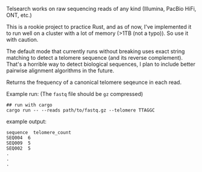Telsearch works on raw sequencing reads of any kind (Illumina, PacBio HiFi, ONT, etc.) 

This is a rookie project to practice Rust, and as of now, I've implemented it to run well on a cluster with a lot of memory (>1TB (not a typo)). So use it with caution. 

The default mode that currently runs without breaking uses exact string matching to detect a telomere sequence (and its reverse complement). That's a horrible way to detect biological sequences, I plan to include better pairwise alignment algorithms in the future. 

Returns the frequency of a canonical telomere seqeunce in each read. 

Example run: (The `fastq` file should be `gz` compressed)
```shell
## run with cargo
cargo run -- --reads path/to/fastq.gz --telomere TTAGGC
```

example output:  
```shell
sequence  telomere_count
SEQ004  6
SEQ009  5
SEQ002  5
.
.
.
```
